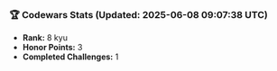 ### 🏆 Codewars Stats (Updated: 2025-06-08 09:07:38 UTC)

- **Rank:** 8 kyu
- **Honor Points:** 3
- **Completed Challenges:** 1
